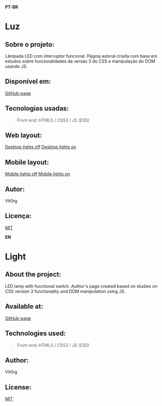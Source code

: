 **PT-BR**
# Luz

## Sobre o projeto:
Lâmpada LED com interruptor funcional.
Página autoral criada com base em estudos sobre funcionalidades da versão 3 do CSS e manipulação do DOM usando JS.

## Disponível em:
[GitHub-page](https://vit0rg.github.io/Light/)

## Tecnologias usadas:
> Front end:
HTML5 / CSS3 / JS (ES5)

## Web layout: 
[Desktop lights off](https://github.com/Vit0rg/Light/blob/main/demo/desktop_off.png) 
[Desktop lights on](https://github.com/Vit0rg/Light/blob/main/demo/desktop_on.png)

## Mobile layout: 
[Mobile lights off](https://github.com/Vit0rg/Light/blob/main/demo/mobile_off.png) 
[Mobile lights on](https://github.com/Vit0rg/Light/blob/main/demo/mobile_on.png)

## Autor:
Vit0rg

## Licença:
[MIT](https://github.com/Vit0rg/Light/blob/main/LICENSE)

**EN**
# Light

## About the project: 
LED lamp with functional switch.
Author's page created based on studies on CSS version 3 functionality and DOM manipulation using JS.

## Available at:
[GitHub-page](https://vit0rg.github.io/Light/) 

## Technologies used: 
> Front end: 
HTML5 / CSS3 / JS (ES5) 

## Author: 
Vit0rg 

## License:
[MIT](https://github.com/Vit0rg/Light/blob/main/LICENSE)
